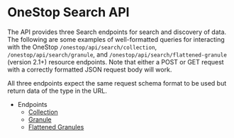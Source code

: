 # OneStop Search API

The API provides three Search endpoints for search and discovery of data. The following are some examples of well-formatted queries for interacting with the OneStop `/onestop/api/search/collection`, `/onestop/api/search/granule`, and `/onestop/api/search/flattened-granule` (version 2.1+) resource endpoints. Note that either a POST or GET request with a correctly formatted JSON request body will work.

All three endpoints expect the same request schema format to be used but return data of the type in the URL.  

* Endpoints
  - [Collection](api/collection.md)
  - [Granule](api/granule.md)
  - [Flattened Granules](api/flattened.md) 
